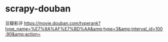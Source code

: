# scrapy-douban
豆瓣影评 https://movie.douban.com/typerank?type_name=%E7%8A%AF%E7%BD%AA&amp;type=3&amp;interval_id=100:90&amp;action=
